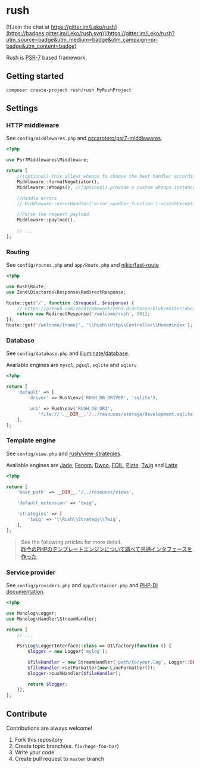 # rush

[![Join the chat at https://gitter.im/Leko/rush](https://badges.gitter.im/Leko/rush.svg)](https://gitter.im/Leko/rush?utm_source=badge&utm_medium=badge&utm_campaign=pr-badge&utm_content=badge)

Rush is [PSR-7](http://www.php-fig.org/psr/psr-7/) based framework.

## Getting started

```
composer create-project rush/rush MyRushProject
```

## Settings

### HTTP middleware
See `config/middlewares.php` and [oscarotero/psr7-middlewares](https://github.com/oscarotero/psr7-middlewares).

```php
<?php

use Psr7Middlewares\Middleware;

return [
    //(optional) this allows whoops to choose the best handler according with the expected format
    Middleware::formatNegotiator(),
    Middleware::Whoops(), //(optional) provide a custom whoops instance

    //Handle errors
    // Middleware::errorHandler('error_handler_function')->catchExceptions(true),

    //Parse the request payload
    Middleware::payload(),
    
    // ...
];
```

### Routing
See `config/routes.php` and `app/Route.php` and [nikic/fast-route](https://github.com/nikic/FastRoute)

```php
<?php

use Rush\Route;
use Zend\Diactoros\Response\RedirectResponse;

Route::get('/', function ($request, $response) {
    // https://github.com/zendframework/zend-diactoros/blob/master/doc/book/custom-responses.md
    return new RedirectResponse('/welcome/rush', 301);
});
Route::get('/welcome/{name}', '\\Rush\\Http\\Controller\\Home#index');
```

### Database
See `config/database.php` and [illuminate/database](https://github.com/illuminate/database).

Available engines are `mysql`, `pgsql`, `sqlite` and `sqlsrv`.

```php
<?php

return [
    'default' => [
        'driver' => Rush\env('RUSH_DB_DRIVER', 'sqlite'),

        'uri' => Rush\env('RUSH_DB_URI',
            'file://'.__DIR__.'/../resouces/storage/development.sqlite'),
    ],
];
```

### Template engine
See `config/view.php` and [rush/view-strategies](https://github.com/Leko/php-view-strategies).

Available engines are [Jade](https://github.com/everzet/jade.php), [Fenom](https://github.com/fenom-template/fenom), [Dwoo](https://github.com/dwoo-project/dwoo), [FOIL](https://github.com/FoilPHP/Foil), [Plate](http://platesphp.com/engine/folders/), [Twig](https://github.com/twigphp/Twig) and [Latte](https://github.com/nette/latte)

```php
<?php

return [
    'base_path' => __DIR__.'/../resouces/views',

    'default_extension' => 'twig',

    'strategies' => [
        'twig' => '\\Rush\\Strategy\\Twig',
    ],
];
```

> See the following articles for more detail.  
> [昨今のPHPのテンプレートエンジンについて調べて共通インタフェースを作った](http://leko.jp/archives/840)

### Service provider
See `config/providers.php` and `app/Container.php` and [PHP-DI documentation](http://php-di.org/doc/php-definitions.html).

```php
<?php

use Monolog\Logger;
use Monolog\Handler\StreamHandler;

return [
    // ...

    Psr\Log\LoggerInterface::class => DI\factory(function () {
        $logger = new Logger('mylog');

        $fileHandler = new StreamHandler('path/to/your.log', Logger::DEBUG);
        $fileHandler->setFormatter(new LineFormatter());
        $logger->pushHandler($fileHandler);

        return $logger;
    }),
];
```


## Contribute

Contributions are always welcome!

1. Fork this repository
1. Create topic branch(ex. `fix/hoge-foo-bar`)
1. Write your code
1. Create pull request to `master` branch
